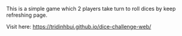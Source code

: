 This is a simple game which 2 players take turn to roll dices by keep refreshing page.

Visit here: https://tridinhbui.github.io/dice-challenge-web/